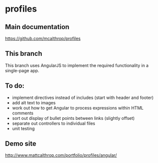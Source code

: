 profiles
====

## Main documentation
https://github.com/mcalthrop/profiles

## This branch
This branch uses AngularJS to implement the required functionality in a single-page app.

## To do:
- implement directives instead of includes (start with header and footer)
- add alt text to images
- work out how to get Angular to process expressions within HTML comments
- sort out display of bullet points between links (slightly offset)
- separate out controllers to individual files
- unit testing

## Demo site
http://www.mattcalthrop.com/portfolio/profiles/angular/
